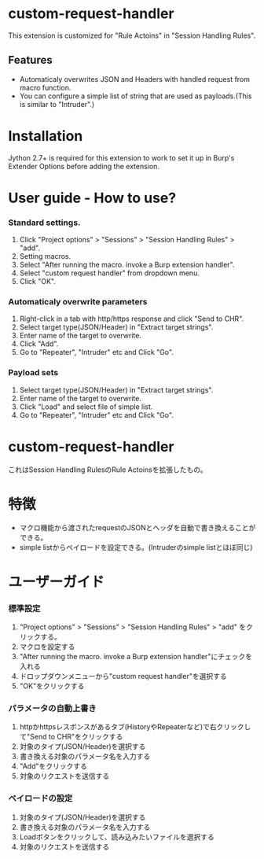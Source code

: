 # custom-request-handler
This extension is customized for "Rule Actoins" in "Session Handling Rules".

## Features
* Automaticaly overwrites JSON and Headers with handled request from macro function.
* You can configure a simple list of string that are used as payloads.(This is similar to "Intruder".)

# Installation
Jython 2.7+ is required for this extension to work to set it up in Burp's Extender Options before adding the extension. 

# User guide - How to use?
### Standard settings.
1. Click "Project options" > "Sessions" > "Session Handling Rules" > "add".
2. Setting macros.
3. Select "After running the macro. invoke a Burp extension handler".
4. Select "custom request handler" from dropdown menu.
5. Click "OK".

### Automaticaly overwrite parameters
1. Right-click in a tab with http/https response and click "Send to CHR".
2. Select target type(JSON/Header) in "Extract target strings".
3. Enter name of the target to overwrite.
4. Click "Add".
5. Go to "Repeater", "Intruder" etc and Click "Go".

### Payload sets
1. Select target type(JSON/Header) in "Extract target strings".
2. Enter name of the target to overwrite.
3. Click "Load" and select file of simple list.
4. Go to "Repeater", "Intruder" etc and Click "Go".


# custom-request-handler
これはSession Handling RulesのRule Actoinsを拡張したもの。

# 特徴
* マクロ機能から渡されたrequestのJSONとヘッダを自動で書き換えることができる。
* simple listからペイロードを設定できる。(Intruderのsimple listとほぼ同じ)

# ユーザーガイド
### 標準設定
1. "Project options" > "Sessions" > "Session Handling Rules" > "add" をクリックする。
2. マクロを設定する
3. "After running the macro. invoke a Burp extension handler"にチェックを入れる
4. ドロップダウンメニューから"custom request handler"を選択する
5. "OK"をクリックする

### パラメータの自動上書き
1. httpかhttpsレスポンスがあるタブ(HistoryやRepeaterなど)で右クリックして"Send to CHR"をクリックする
2. 対象のタイプ(JSON/Header)を選択する
3. 書き換える対象のパラメータ名を入力する
4. "Add"をクリックする
5. 対象のリクエストを送信する

### ペイロードの設定
1. 対象のタイプ(JSON/Header)を選択する
2. 書き換える対象のパラメータ名を入力する
3. Loadボタンをクリックして、読み込みたいファイルを選択する
4. 対象のリクエストを送信する